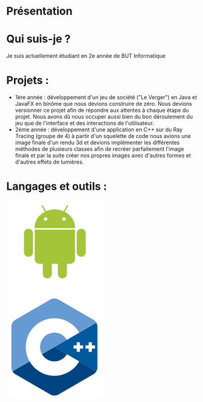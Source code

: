# Présentation
# Qui suis-je ?
Je suis actuellement étudiant en 2e année de BUT Informatique

# Projets :
- 1ère année : développement d'un jeu de société ("Le Verger") en Java et JavaFX en binôme que nous devions construire de zéro. Nous devions versionner ce projet afin de répondre aux attentes à chaque étape du projet. Nous avons dû nous occuper aussi bien du bon déroulement du jeu que de l'interface et des interactions de l'utilisateur.
- 2ème année : développement d'une application en C++ sur du Ray Tracing (groupe de 4) à partir d'un squelette de code nous avions une image finale d'un rendu 3d et devions implémenter les différentes méthodes de plusieurs classes afin de recréer parfaitement l'image finale et par la suite créer nos propres images avec d'autres formes et d'autres effets de lumières.
  
# Langages et outils :
![badge](https://raw.githubusercontent.com/devicons/devicon/master/icons/android/android-original-wordmark.svg) ![badge](https://raw.githubusercontent.com/devicons/devicon/master/icons/cplusplus/cplusplus-original.svg)
